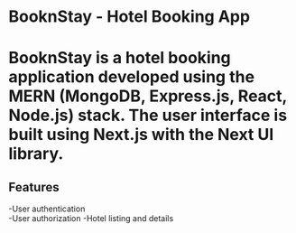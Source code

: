 # BooknStay - Hotel Booking App
# BooknStay is a hotel booking application developed using the MERN (MongoDB, Express.js, React, Node.js) stack. The user interface is built using Next.js with the Next UI library.

## Features
-User authentication  
-User authorization
-Hotel listing and details
